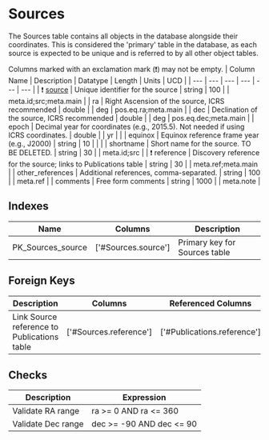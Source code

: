 # Sources
The Sources table contains all objects in the database alongside their coordinates. This is considered the 'primary' table in the database, as each source is expected to be unique and is referred to by all other object tables. 


Columns marked with an exclamation mark (❗️) may not be empty.
| Column Name | Description | Datatype | Length | Units  | UCD |
| --- | --- | --- | --- | --- | --- |
| ❗️ <ins>source</ins> | Unique identifier for the source | string | 100 |  | meta.id;src;meta.main  |
| ra | Right Ascension of the source, ICRS recommended | double |  | deg | pos.eq.ra;meta.main  |
| dec | Declination of the source, ICRS recommended | double |  | deg | pos.eq.dec;meta.main  |
| epoch | Decimal year for coordinates (e.g., 2015.5). Not needed if using ICRS coordinates. | double |  | yr |   |
| equinox | Equinox reference frame year (e.g., J2000) | string | 10 |  |   |
| shortname | Short name for the source. TO BE DELETED. | string | 30 |  | meta.id;src  |
| ❗️ reference | Discovery reference for the source; links to Publications table | string | 30 |  | meta.ref;meta.main  |
| other_references | Additional references, comma-separated. | string | 100 |  | meta.ref  |
| comments | Free form comments | string | 1000 |  | meta.note  |

## Indexes
| Name | Columns | Description |
| --- | --- | --- |
| PK_Sources_source | ['#Sources.source'] | Primary key for Sources table |

## Foreign Keys
| Description | Columns | Referenced Columns |
| --- | --- | --- |
| Link Source reference to Publications table | ['#Sources.reference'] | ['#Publications.reference'] |
## Checks
| Description | Expression |
| --- | --- |
| Validate RA range | ra >= 0 AND ra <= 360 |
| Validate Dec range | dec >= -90 AND dec <= 90 |
